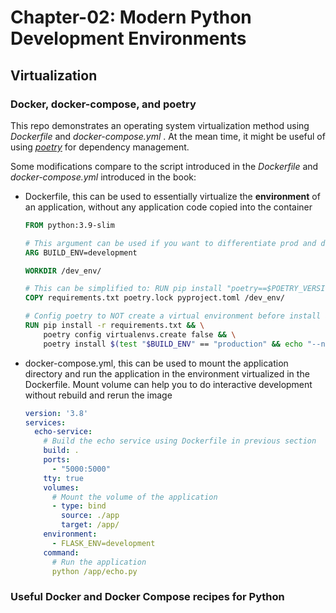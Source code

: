 # Chapter-02: Modern Python Development Environments

## Virtualization

### Docker, docker-compose, and poetry

This repo demonstrates an operating system virtualization method using *Dockerfile* and *docker-compose.yml* . At the mean time, it might be useful of using [*poetry*](https://python-poetry.org/) for dependency management.

Some modifications compare to the script introduced in the *Dockerfile* and *docker-compose.yml* introduced in the book:

- Dockerfile, this can be used to essentially virtualize the **environment** of an application, without any application code copied into the container

  ```dockerfile
  FROM python:3.9-slim
  
  # This argument can be used if you want to differentiate prod and dev environment build
  ARG BUILD_ENV=development
  
  WORKDIR /dev_env/
  
  # This can be simplified to: RUN pip install "poetry==$POETRY_VERSION" if poetry is used for dependency management
  COPY requirements.txt poetry.lock pyproject.toml /dev_env/
  
  # Config poetry to NOT create a virtual environment before install any packages, since we are already in a virtualized environment
  RUN pip install -r requirements.txt && \
      poetry config virtualenvs.create false && \
      poetry install $(test "$BUILD_ENV" == "production" && echo "--no-dev") --no-interaction --no-ansi
  ```

- docker-compose.yml, this can be used to mount the application directory and run the application in the environment virtualized in the Dockerfile. Mount volume can help you to do interactive development without rebuild and rerun the image

  ```yaml
  version: '3.8'
  services:
    echo-service:
      # Build the echo service using Dockerfile in previous section
      build: .
      ports:
        - "5000:5000"
      tty: true
      volumes:
        # Mount the volume of the application
        - type: bind
          source: ./app
          target: /app/
      environment:
        - FLASK_ENV=development
      command:
        # Run the application
        python /app/echo.py
  ```

### Useful Docker and Docker Compose recipes for Python



